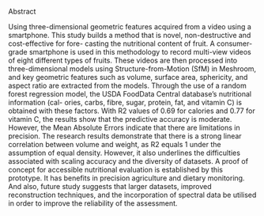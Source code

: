 Abstract

Using three-dimensional geometric features acquired from a video using a smartphone.
This study builds a method that is novel, non-destructive and cost-effective for fore-
casting the nutritional content of fruit. A consumer-grade smartphone is used in this
methodology to record multi-view videos of eight different types of fruits. These videos
are then processed into three-dimensional models using Structure-from-Motion (SfM)
in Meshroom, and key geometric features such as volume, surface area, sphericity,
and aspect ratio are extracted from the models. Through the use of a random forest
regression model, the USDA FoodData Central database’s nutritional information (cal-
ories, carbs, fibre, sugar, protein, fat, and vitamin C) is obtained with these factors.
With R2 values of 0.69 for calories and 0.77 for vitamin C, the results show that the
predictive accuracy is moderate. However, the Mean Absolute Errors indicate that there
are limitations in precision. The research results demonstrate that there is a strong
linear correlation between volume and weight, as R2 equals 1 under the assumption
of equal density. However, it also underlines the difficulties associated with scaling
accuracy and the diversity of datasets. A proof of concept for accessible nutritional
evaluation is established by this prototype. It has benefits in precision agriculture and
dietary monitoring. And also, future study suggests that larger datasets, improved
reconstruction techniques, and the incorporation of spectral data be utilised in order to
improve the reliability of the assessment.
